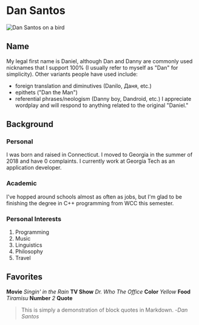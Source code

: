 # Dan Santos

![Dan Santos on a bird](https://bit.ly/3crqszs)

## Name
My legal first name is Daniel, although Dan and Danny are commonly used nicknames that I support 100% (I usually refer to myself as "Dan" for simplicity). Other variants people have used include:
* foreign translation and diminutives (Danilo, Даня, etc.)
* epithets ("Dan the Man")
* referential phrases/neologism (Danny boy, Dandroid, etc.)
I appreciate wordplay and will respond to anything related to the original "Daniel."

## Background
### Personal
I was born and raised in Connecticut. I moved to Georgia in the summer of 2018 and have 0 complaints. I currently work at Georgia Tech as an application developer.

### Academic
I've hopped around schools almost as often as jobs, but I'm glad to be finishing the degree in C++ programming from WCC this semester.

### Personal Interests
1. Programming
2. Music
3. Linguistics
4. Philosophy
5. Travel

## Favorites
__Movie__
_Singin' in the Rain_
__TV Show__
_Dr. Who_
_The Office_
__Color__
_Yellow_
__Food__
_Tiramisu_
__Number__
_2_
__Quote__
> This is simply a demonstration
> of block quotes in Markdown.
> -_Dan Santos_
